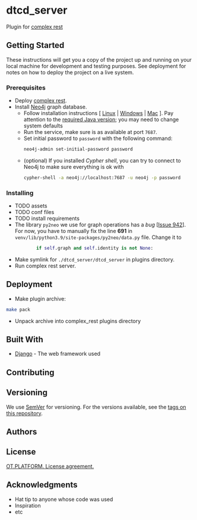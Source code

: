 # dtcd_server

Plugin for [complex rest](https://github.com/ISGNeuroTeam/complex_rest/tree/develop)

## Getting Started

These instructions will get you a copy of the project up and running on your local machine for development and testing purposes. See deployment for notes on how to deploy the project on a live system.

### Prerequisites

- Deploy [complex rest](https://github.com/ISGNeuroTeam/complex_rest/tree/develop).
- Install [Neo4j](https://neo4j.com/docs/operations-manual/current/installation/) graph database.
    - Follow installation instructions [ [Linux](https://neo4j.com/docs/operations-manual/current/installation/linux/) | [Windows](https://neo4j.com/docs/operations-manual/current/installation/windows/) | [Mac](https://neo4j.com/docs/operations-manual/current/installation/osx/) ]. Pay attention to the [required Java version](https://neo4j.com/docs/operations-manual/current/installation/requirements/#deployment-requirements-java); you may need to change system defaults
    - Run the service, make sure is as available at port `7687`.
    - Set initial password to `password` with the following command:
        ```sh
        neo4j-admin set-initial-password password
        ```
    - (optional) If you installed *Cypher shell*, you can try to connect to Neo4j to make sure everything is ok with
        ```sh
        cypher-shell -a neo4j://localhost:7687 -u neo4j -p password
        ```

### Installing

* TODO assets
* TODO conf files
* TODO install requirements
* The library `py2neo` we use for graph operations has a *bug* [[Issue 942](https://github.com/py2neo-org/py2neo/issues/942)]. For now, you have to manually fix the line **691** in `venv/lib/python3.9/site-packages/py2neo/data.py` file. Change it to
    ```python
            if self.graph and self.identity is not None:
    ```
* Make symlink for `./dtcd_server/dtcd_server` in plugins directory.
* Run complex rest server.

## Deployment

* Make plugin archive:
```bash
make pack
```
* Unpack archive into complex_rest plugins directory

## Built With

* [Django](https://docs.djangoproject.com/en/3.2/) - The web framework used


## Contributing

## Versioning

We use [SemVer](http://semver.org/) for versioning. For the versions available, see the [tags on this repository](https://github.com/your/project/tags). 

## Authors


## License

[OT.PLATFORM. License agreement.](LICENSE.md)

## Acknowledgments

* Hat tip to anyone whose code was used
* Inspiration
* etc